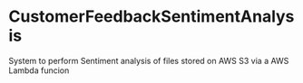 # CustomerFeedbackSentimentAnalysis
System to perform Sentiment analysis of files stored on AWS S3 via a AWS Lambda funcion

